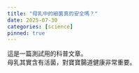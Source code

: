 ```yaml
---
title: "母乳中的細菌真的安全嗎？"
date: 2025-07-30
categories: [science]
pinned: true
---
```


這是一篇測試用的科普文章。  
母乳其實含有活菌，對寶寶腸道健康非常重要。
